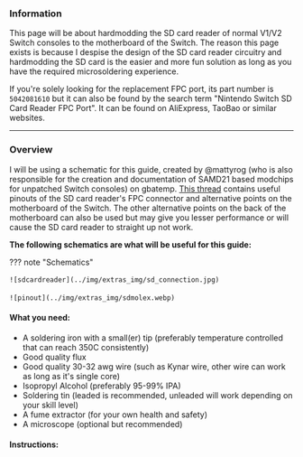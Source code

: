 ### **Information**

This page will be about hardmodding the SD card reader of normal V1/V2 Switch consoles to the motherboard of the Switch.
The reason this page exists is because I despise the design of the SD card reader circuitry and hardmodding the SD card is the easier and more fun solution as long as you have the required microsoldering experience.

If you're solely looking for the replacement FPC port, its part number is `5042081610` but it can also be found by the search term "Nintendo Switch SD Card Reader FPC Port". It can be found on AliExpress, TaoBao or similar websites.

-----

### **Overview**

I will be using a schematic for this guide, created by @mattyrog (who is also responsible for the creation and documentation of SAMD21 based modchips for unpatched Switch consoles) on gbatemp. [This thread](https://gbatemp.net/threads/nintendo-switch-sd-card-alternative-points.579623/) contains useful pinouts of the SD card reader's FPC connector and alternative points on the motherboard of the Switch. The other alternative points on the back of the motherboard can also be used but may give you lesser performance or will cause the SD card reader to straight up not work.

**The following schematics are what will be useful for this guide:**

??? note "Schematics"

    ![sdcardreader](../img/extras_img/sd_connection.jpg)

    ![pinout](../img/extras_img/sdmolex.webp)

#### What you need:

- A soldering iron with a small(er) tip (preferably temperature controlled that can reach 350C consistently)
- Good quality flux
- Good quality 30-32 awg wire (such as Kynar wire, other wire can work as long as it's single core)
- Isopropyl Alcohol (preferably 95-99% IPA)
- Soldering tin (leaded is recommended, unleaded will work depending on your skill level)
- A fume extractor (for your own health and safety)
- A microscope (optional but recommended)

#### Instructions:


